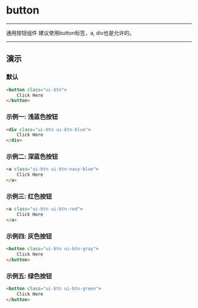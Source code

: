 # button

---

通用按钮组件
建议使用button标签，a, div也是允许的。

---

## 演示

<link type="text/css" rel="stylesheet" media="screen" href="src/button.css">

### 默认

````html
<button class="ui-btn">
    Click Here
</button>
````

### 示例一: 浅蓝色按钮

````html
<div class="ui-btn ui-btn-blue">
    Click Here
</div>
````

### 示例二: 深蓝色按钮

````html
<a class="ui-btn ui-btn-navy-blue">
    Click Here
</a>
````

### 示例三: 红色按钮

````html
<a class="ui-btn ui-btn-red">
    Click Here
</a>

````

### 示例四: 灰色按钮

````html
<button class="ui-btn ui-btn-gray">
    Click Here
</button>
````

### 示例五: 绿色按钮

````html
<button class="ui-btn ui-btn-green">
    Click Here
</button>
````
